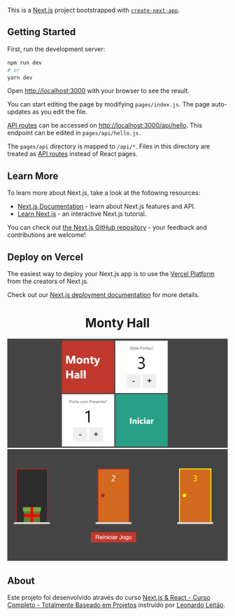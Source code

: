 This is a [Next.js](https://nextjs.org/) project bootstrapped with [`create-next-app`](https://github.com/vercel/next.js/tree/canary/packages/create-next-app).

## Getting Started

First, run the development server:

```bash
npm run dev
# or
yarn dev
```

Open [http://localhost:3000](http://localhost:3000) with your browser to see the result.

You can start editing the page by modifying `pages/index.js`. The page auto-updates as you edit the file.

[API routes](https://nextjs.org/docs/api-routes/introduction) can be accessed on [http://localhost:3000/api/hello](http://localhost:3000/api/hello). This endpoint can be edited in `pages/api/hello.js`.

The `pages/api` directory is mapped to `/api/*`. Files in this directory are treated as [API routes](https://nextjs.org/docs/api-routes/introduction) instead of React pages.

## Learn More

To learn more about Next.js, take a look at the following resources:

- [Next.js Documentation](https://nextjs.org/docs) - learn about Next.js features and API.
- [Learn Next.js](https://nextjs.org/learn) - an interactive Next.js tutorial.

You can check out [the Next.js GitHub repository](https://github.com/vercel/next.js/) - your feedback and contributions are welcome!

## Deploy on Vercel

The easiest way to deploy your Next.js app is to use the [Vercel Platform](https://vercel.com/new?utm_medium=default-template&filter=next.js&utm_source=create-next-app&utm_campaign=create-next-app-readme) from the creators of Next.js.

Check out our [Next.js deployment documentation](https://nextjs.org/docs/deployment) for more details.


<p align="center">
  <h1 align="center">Monty Hall</h1>
</p>

![Viewport do Projeto][viewport1]
![Viewport do Projeto][viewport2]

## About
Este projeto foi desenvolvido através do curso [Next.js & React - Curso Completo - Totalmente Baseado em Projetos](https://www.cod3r.com.br/courses/nextjs) instruido por [Leonardo Leitão](https://www.linkedin.com/in/leonardo-leit%C3%A3o-8a5813186).

[viewport1]: https://github.com/Jhonatan-Pereira/next-monty-hall/blob/main/images/viewport1.png "Viewport 1"
[viewport2]: https://github.com/Jhonatan-Pereira/next-monty-hall/blob/main/images/viewport2.png "Viewport 2"